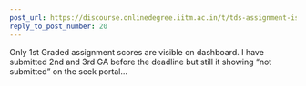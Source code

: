 ```yaml
---
post_url: https://discourse.onlinedegree.iitm.ac.in/t/tds-assignment-is-not-submitting/166189/23
reply_to_post_number: 20
---
```

Only 1st Graded assignment scores are visible on dashboard. I have submitted 2nd and 3rd GA before the deadline but still it showing “not submitted” on the seek portal…